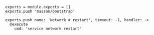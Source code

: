 
    exports = module.exports = []
    exports.push 'masson/bootstrap'

    exports.push name: 'Network # restart', timeout: -1, handler: ->
      @execute
        cmd: 'service network restart'
